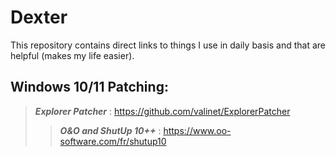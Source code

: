 # Dexter
This repository contains direct links to things I use in daily basis and that are helpful (makes my life easier).


## Windows 10/11 Patching:
>**_Explorer Patcher_** : https://github.com/valinet/ExplorerPatcher
>>**_O&O and ShutUp 10++_** : https://www.oo-software.com/fr/shutup10
